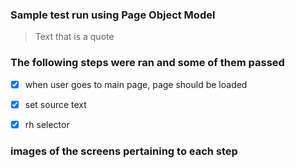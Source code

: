 ### Sample test run using Page Object Model

> Text that is a quote

### The following steps were ran and some of them passed
- [x] when user goes to main page, page should be loaded
- [X] set source text
- [X] rh selector



### images of the screens pertaining to each step

